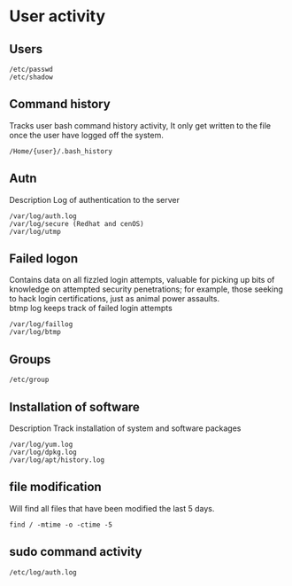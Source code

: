 # User activity

## Users
````
/etc/passwd
/etc/shadow
````

## Command history

Tracks user bash command history activity,
It only get written to the file once the user have logged off the system.
````
/Home/{user}/.bash_history
````

## Autn
Description 
Log of authentication to the server 
````
/var/log/auth.log
/var/log/secure (Redhat and cenOS)
/var/log/utmp
````

## Failed logon

Contains data on all fizzled login attempts, valuable for picking up bits of knowledge on attempted security penetrations; for example, those seeking to hack login certifications, just as animal power assaults.  
btmp log keeps track of failed login attempts   
````
/var/log/faillog
/var/log/btmp
````

## Groups 
```` 
/etc/group
````

## Installation of software
Description
Track installation of system and software packages
````
/var/log/yum.log
/var/log/dpkg.log
/var/log/apt/history.log
````

## file modification

Will find all files that have been modified the last 5 days.  
````
find / -mtime -o -ctime -5 
````
## sudo command activity

````
/etc/log/auth.log
````
